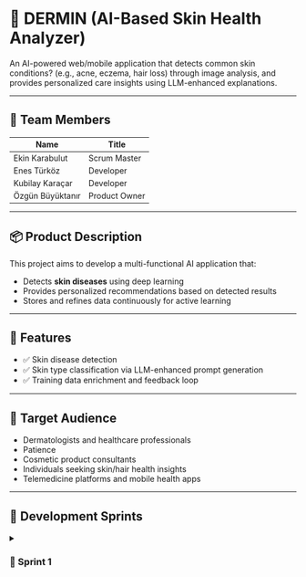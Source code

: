 # 🧠 DERMIN (AI-Based Skin Health Analyzer)

An AI-powered web/mobile application that detects common skin conditions? (e.g., acne, eczema, hair loss) through image analysis, and provides personalized care insights using LLM-enhanced explanations.

---

## 👥 Team Members

| Name            | Title               |
|-----------------|---------------------|
| Ekin Karabulut   |Scrum Master    |
| Enes Türköz      | Developer  |
| Kubilay Karaçar  | Developer  |
| Özgün Büyüktanır |   Product Owner     |




---

## 📦 Product Description

This project aims to develop a multi-functional AI application that:
- Detects **skin diseases** using deep learning 
- Provides personalized recommendations based on detected results
- Stores and refines data continuously for active learning

---

## 🚀 Features

- ✅ Skin disease detection 
- ✅ Skin type classification via LLM-enhanced prompt generation
- ✅ Training data enrichment and feedback loop

---

## 🎯 Target Audience

- Dermatologists and healthcare professionals
- Patience
- Cosmetic product consultants
- Individuals seeking skin/hair health insights
- Telemedicine platforms and mobile health apps

---

## 🔁 Development Sprints

<details>
<summary><h3>🔁 Sprint 1</h3></summary>

### 🎯 Objectives
- Decide Project Idea
- Decide Model
- Decide Training Data
- Frontend Integration
- Backend Integration


### 🔀 Flowchart

![Flowchart](Project_Management/sprint_1/flowchart/Module_1_flowchart.png)
<details>
<summary>👥 Meeting Notes</summary>


## **Meeting 1 (23/06/2025)**
- Team introductions  
- Initial discussion on project ideas  

## **Meeting 2 (24/06/2025)**
- Finalized project topic: **Dermatology Image Recognition**  
- Discussed suitable datasets for training  
- Selected the computer vision model to be used  

## **Meeting 3 (25/06/2025)**
- Performed initial model testing  
- Chose a project management application  
- Prepared the burndown chart  

## **Meeting 4 (27/06/2025)**
- Finalized the project name  
- Compiled the `README.md` file  
- Initialized the Git repository  

## **Meeting 5 (30/06/2025)**
- Reviewed frontend and backend development progress  
- Discussed integration between backend and AI components  

## **Meeting 6 (04/07/2025)**
- Integrated chatbot functionality
- Retrospective   

## **Meeting 7 (05/07/2025)**
- Retrospective
- Sprint 2 planning


</details>


<details>
<summary>⭐ Burndown Chart</summary>

![Burndown Chart](Project_Management/sprint_1/Burndownchart/Sprint_1_burndownchart.png)

![Burndown Graph](Project_Management/sprint_1/Burndownchart/Sprint_1_graph.png)


</details>
<details><summary>📸 App Screenshots </summary>
<img width="1879" height="885" alt="Image" src="https://github.com/user-attachments/assets/436a0b56-bda7-4f54-bf64-80161069c10a" />
<img width="1879" height="885" alt="Image" src="https://github.com/user-attachments/assets/e3f0bc91-05a1-4bdf-b3bc-56dec02f0a30" />
<img width="1879" height="885" alt="Image" src="https://github.com/user-attachments/assets/42fff17c-2dd3-4c23-8608-e848d3a6d846" />
<img width="1879" height="885" alt="Image" src="https://github.com/user-attachments/assets/bef4c862-8b49-4798-a2b5-d0365a85c516" />
<img width="1879" height="885" alt="Image" src="https://github.com/user-attachments/assets/bf9ce4b6-6308-4499-919d-fe129c8eea0c" />
<img width="1879" height="885" alt="Image" src="https://github.com/user-attachments/assets/8831e461-7c3a-43e9-9361-d8a2fe4a3453" />


</details>
<details><summary>📝 Sprint Notes</summary>

## 📝 Sprint Notes

- Scrum meetings were conducted using **WhatsApp** and **Microsoft Teams**.  
- **Jira** was selected as the primary project management tool.  
- The application interface language was set to **English**.  
- **YOLOv8** was chosen as the object detection model.  
- **Gemini** was selected as the Large Language Model (LLM) for integration.  
- **Daily Scrum** meetings were held regularly, and screenshots of backlogs and meetings were documented.

## 🧠 Point Allocation Logic

- **Sprint 1** was dedicated to research, frontend development, and a small portion of the backend.  
  It was estimated to require approximately **25–30%** of the total project effort.  
  The total effort allocated to Sprint 1 was set at **250 points**.

- **Sprint 2** focused on the development of:
  - **Module 1**: Image Classification
  - **Module 2**: User Segmentation with LLM-powered Chatbot  
  This sprint was estimated to cover roughly **40%** of the total effort, with **350 points** allocated.

- **Sprint 3** will be dedicated to completing delayed tasks and polishing the product.  
  It was planned to represent the remaining **30%** of the total effort, with **300 points** assigned.



### 📊 Total Effort

The project was estimated to require **900 points** of total effort, distributed across three sprints as follows:

- **Sprint 1**: 250 points (~27.78%)  
- **Sprint 2**: 350 points (~38.89%)  
- **Sprint 3**: 300 points (~33.33%)


## Daily Scrum:[Backlogs and Meeting Images](Project_Management/sprint_1/backlogs)


## Product Backlog URL: [Jira](https://querriqe.atlassian.net/jira/software/projects/BACKLOG/boards/36)




## ✒️ Sprint Review

- Choosing the project name was particularly challenging.  
- Due to hardware limitations, AI model training was postponed to **Sprint 2**.  
- Because of the frequency of meetings, **Jira** was also used to generate a **burndown chart**.



## 👥 Sprint Review Participants

- Ekin Karabulut  
- Enes Türköz  
- Kubilay Karaçar  
- Özgün Büyüktanır



## 🔁 Sprint Retrospective

- It was decided to design the **application logo** in Sprint 2.  
- Training of the AI model was prioritized for the next sprint.  
- Backend and AI module integration was planned.  
- A **KVKK (Personal Data Protection Law)** notice will be added to the homepage.  
- A prototype for the AI and LLM pipeline will be created.  
- A **color palette** for the application's theme will be selected.

---

</details>
</details>
